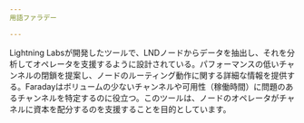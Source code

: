 ```yaml
---
用語ファラデー

---
```

Lightning Labsが開発したツールで、LNDノードからデータを抽出し、それを分析してオペレータを支援するように設計されている。パフォーマンスの低いチャンネルの閉鎖を提案し、ノードのルーティング動作に関する詳細な情報を提供する。Faradayはボリュームの少ないチャンネルや可用性（稼働時間）に問題のあるチャンネルを特定するのに役立つ。このツールは、ノードのオペレータがチャネルに資本を配分するのを支援することを目的としています。